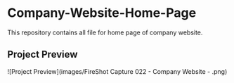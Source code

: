 # Company-Website-Home-Page
This repository contains all file for home page of company website. 

## Project Preview
![Project Preview](images/FireShot Capture 022 - Company Website - .png)